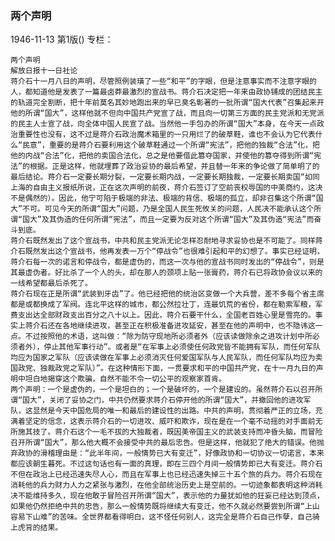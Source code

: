 ### 两个声明

1946-11-13
第1版()
专栏：

    两个声明
    解放日报十一日社论
    蒋介石十一月八日的声明，尽管照例装璜了一些“和平”的字眼，但是注意事实而不注意字眼的人，都知道他是发表了一篇最卤莽最激烈的宣战书。蒋介石决定把一年来由政协铺成的团结民主的轨道完全割断，把十年前莫名其妙地跑出来的早已臭名彰著的一批所谓“国大代表”召集起来开他的所谓“国大”，这样他就不但向中国共产党宣了战，而且向一切第三方面的民主党派和无党派的民主人士宣了战，向全体中国人民宣了战。当然他一手包办的所谓“国大”本身，在今天一点政治重要性也没有，这不过是蒋介石政治魔术箱里的一只用烂了的破草鞋，谁也不会认为它代表什么“民意”，重要的是蒋介石要利用这个破草鞋通过一个所谓“宪法”，把他的独裁“合法”化，把他的内战“合法”化，把他的卖国合法化，总之是他要借此篡夺国家，并使他的篡夺得到所谓“宪法”的根据。正是这样，他就埋葬了政治妥协的最后希望，并且替一年来的争论做了简单明了的最后结论。蒋介石一定要长期分裂，一定要长期内战，一定要长期独裁，一定要长期卖国“如同上海的自由主义报纸所说，正在这次声明的前夜，蒋介石签订了空前丧权辱国的中美商约，这决不是偶然的）。因此，他宁可陷于极端的非法、极端的背信、极端的孤立，却非召集这个所谓“国大”不可。可见今天的所谓“国大”问题，乃是全国人民生死攸关的问题，人民决不能承认这个所谓“国大”及其伪造的任何所谓“宪法”，而且一定要为反对这个所谓“国大”及其伪造“宪法”而奋斗到底。
    蒋介石既然发出了这个宣战书，中共和民主党派无论怎样忍耐地寻求妥协也是不可能了。同样蒋介石既然发出这个宣战书，他再发表一万个“停战令”也很难引起和平的幻想了。事实已经证明，蒋介石每一次的诺言和停战令，都是虚伪的，而这一次与他的宣战书同时发出的“停战令”，则是其最虚伪者。好比杀了一个人的头，却在那人的颈项上贴一张膏药，蒋介石已将政协会议以来的一线希望都最后杀死了。
    蒋介石现在正是所谓“武装到牙齿”了。他已经把他的统治区变做一个大兵营，差不多每个省主席都是或都换成了军阀。连北平这样的城市，都公然拉壮丁，连最饥荒的省份，都在勒索军粮，军费支出达全部财政支出百分之八十以上。因此，蒋介石要干什么，全国老百姓心里是雪亮的。事实上蒋介石还在各地继续进攻，甚至正在积极准备进攻延安，甚至在他的声明中，也不隐讳这一点。不过按照他的术语，这叫做：“除为防守现地所必须者外（应该读做除余之进攻计划中所必须者外），停止其他军事行动”。或者是“在军事上必须使任何政党皆不能拥有军队，而任何军队均应为国家之军队（应该读做在军事上必须消灭任何爱国军队与人民军队，而任何军队均应为卖国政党、独裁政党之军队）”。在这种情形下面，一贯要求和平的中国共产党，在十一月九日的声明中坦白地揭穿这个欺骗，自然不能不令一切公平的观察家首肯。
    两个声明：一个是虚伪的，一个是坦白的；一个是破坏的，一个是建设的。虽然蒋介石以召开所谓“国大”，关闭了妥协之门，中共仍然要求蒋介石停开他的所谓“国大”，并撤回他的进攻军队，这显然是今天中国危局的唯一和最后的建设性的出路。中共的声明，贯彻着严正的立场，充满着坚定的信念，这表示蒋介石的一切进攻、威吓和欺诈，现在是在一个毫不动摇的对手面前无所施其技了。蒋介石这个一毛不拔的大独裁者，既因美帝国主义的武装支持而冲昏头脑，而冒险召开所谓“国大”，那么他大概不会接受中共的最后忠告。但是这样，他就犯了绝大的错误。他抛弃政协的滑稽理由是：“此半年间，一般情势已大有变迁”，好像政协和一切协议一切诺言，本来都应该朝生暮死。不过这句话也有一面的真理，即在三四个月间一般情势即已大有变迁。蒋介石不但在政治上已经迅速失尽人心，而且在军事上也已经迅速失掉三十五个旅的兵力。蒋介石现在消耗他的兵力财力人力之紧张与激烈，在他全部统治历史上是空前的。一切迹象都表明这种消耗决不能维持多久，现在他敢于冒险召开所谓“国大”，表示他的力量犹如他的狂妄已经达到顶点，如果他仍然拒绝中共的忠告，那么一般情势既将继续大有变迁，他不久就必然要尝到所谓“上山容易下山难”的苦味。全世界都看得明白，这不怪任何别人，这完全是蒋介石自己作孽，自己骑上虎背的结果。

